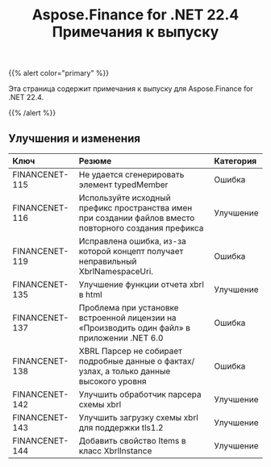 ﻿---
title: Aspose.Finance for .NET 22.4 Примечания к выпуску
type: docs
weight: 50
url: /ru/net/aspose-finance-for-net-22-4-release-notes/
---
{{% alert color="primary" %}}

Эта страница содержит примечания к выпуску для Aspose.Finance for .NET 22.4.

{{% /alert %}}

## **Улучшения и изменения**

|**Ключ**|**Резюме**|**Категория**|
|:- |:- |:- |
|FINANCENET-115|Не удается сгенерировать элемент typedMember|Ошибка|
|FINANCENET-116|Используйте исходный префикс пространства имен при создании файлов вместо повторного создания префикса|Улучшение|
|FINANCENET-119|Исправлена ошибка, из-за которой концепт получает неправильный XbrlNamespaceUri.|Ошибка|
|FINANCENET-135|Улучшение функции отчета xbrl в html|Улучшение|
|FINANCENET-137| Проблема при установке встроенной лицензии на «Производить один файл» в приложении .NET 6.0|Ошибка|
|FINANCENET-138| XBRL Парсер не собирает подробные данные о фактах/узлах, а только данные высокого уровня|Ошибка|
|FINANCENET-142|Улучшить обработчик парсера схемы xbrl|Улучшение|
|FINANCENET-143| Улучшить загрузку схемы xbrl для поддержки tls1.2|Улучшение|
|FINANCENET-144| Добавить свойство Items в класс XbrlInstance|Улучшение|

